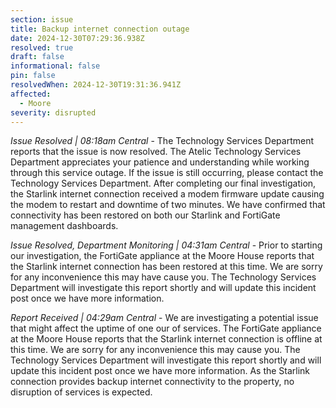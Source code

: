 ```yaml
---
section: issue
title: Backup internet connection outage
date: 2024-12-30T07:29:36.938Z
resolved: true
draft: false
informational: false
pin: false
resolvedWhen: 2024-12-30T19:31:36.941Z
affected:
  - Moore
severity: disrupted
---
```

*Issue Resolved | 08:18am Central* - The Technology Services Department reports that the issue is now resolved. The Atelic Technology Services Department appreciates your patience and understanding while working through this service outage. If the issue is still occurring, please contact the Technology Services Department. After completing our final investigation, the Starlink internet connection received a modem firmware update causing the modem to restart and downtime of two minutes. We have confirmed that connectivity has been restored on both our Starlink and FortiGate management dashboards.

*Issue Resolved, Department Monitoring | 04:31am Central* - Prior to starting our investigation, the FortiGate appliance at the Moore House reports that the Starlink internet connection has been restored at this time. We are sorry for any inconvenience this may have cause you. The Technology Services Department will investigate this report shortly and will update this incident post once we have more information.

*Report Received | 04:29am Central* - We are investigating a potential issue that might affect the uptime of one our of services. The FortiGate appliance at the Moore House reports that the Starlink internet connection is offline at this time. We are sorry for any inconvenience this may cause you. The Technology Services Department will investigate this report shortly and will update this incident post once we have more information. As the Starlink connection provides backup internet connectivity to the property, no disruption of services is expected.